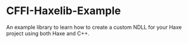 # CFFI-Haxelib-Example
An example library to learn how to create a custom NDLL for your Haxe project using both Haxe and C++.
